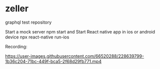 # zeller
graphql test repository

Start a mock server
npm start
and 
Start React native app in ios or android device
npx react-native run-ios


Recording:


https://user-images.githubusercontent.com/66520288/228639799-1b36c204-71bc-449f-bca5-2f68d29fb771.mp4

